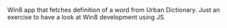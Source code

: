 Win8 app that fetches definition of a word from Urban Dictionary.
Just an exercise to have a look at Win8 development using JS.
